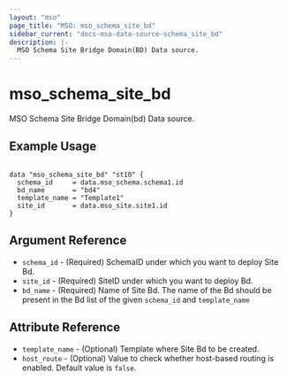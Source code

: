 ```yaml
---
layout: "mso"
page_title: "MSO: mso_schema_site_bd"
sidebar_current: "docs-mso-data-source-schema_site_bd"
description: |-
  MSO Schema Site Bridge Domain(BD) Data source.
---
```


# mso_schema_site_bd #

 MSO Schema Site Bridge Domain(bd) Data source.

## Example Usage ##

```hcl

data "mso_schema_site_bd" "st10" {
  schema_id     = data.mso_schema.schema1.id
  bd_name       = "bd4"
  template_name = "Template1"
  site_id       = data.mso_site.site1.id
}

```

## Argument Reference ##

* `schema_id` - (Required) SchemaID under which you want to deploy Site Bd.
* `site_id` - (Required) SiteID under which you want to deploy Bd.
* `bd_name` - (Required) Name of Site Bd. The name of the Bd should be present in the Bd list of the given `schema_id` and `template_name`

## Attribute Reference ##

* `template_name` - (Optional) Template where Site Bd to be created.
* `host_route` - (Optional) Value to check whether host-based routing is enabled. Default value is `false`.
